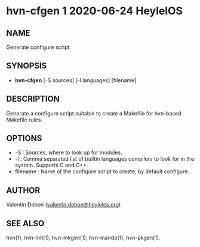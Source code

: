 # hvn-cfgen 1 2020-06-24 HeylelOS

## NAME
Generate configure script.

## SYNOPSIS
- **hvn-cfgen** [-S sources] [-l languages] [filename]

## DESCRIPTION
Generate a configure script suitable to create a Makefile for hvn-based Makefile rules.

## OPTIONS
- -S : Sources, where to look up for modules.
- -l : Comma separated list of builtin languages compilers to look for in the system. Supports C and C++.
- filename : Name of the configure script to create, by default configure.

## AUTHOR
Valentin Debon (valentin.debon@heylelos.org)

## SEE ALSO
hvn(1), hvn-init(1), hvn-mkgen(1), hvn-mando(1), hvn-pkgen(1).

